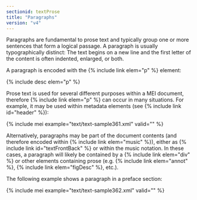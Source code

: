 ```yaml
---
sectionid: textProse
title: "Paragraphs"
version: "v4"
---
```


Paragraphs are fundamental to prose text and typically group one or more sentences that form a logical passage. A paragraph is usually typographically distinct: The text begins on a new line and the first letter of the content is often indented, enlarged, or both.

A paragraph is encoded with the {% include link elem="p" %} element:

{% include desc elem="p" %}

Prose text is used for several different purposes within a MEI document, therefore {% include link elem="p" %} can occur in many situations. For example, it may be used within metadata elements (see {% include link id="header" %}):

{% include mei example="text/text-sample361.xml" valid="" %}

Alternatively, paragraphs may be part of the document contents (and therefore encoded within {% include link elem="music" %}), either as {% include link id="textFrontBack" %} or within the music notation. In these cases, a paragraph will likely be contained by a {% include link elem="div" %} or other elements containing prose (e.g. {% include link elem="annot" %}, {% include link elem="figDesc" %}, etc.).

The following example shows a paragraph in a preface section:

{% include mei example="text/text-sample362.xml" valid="" %}
